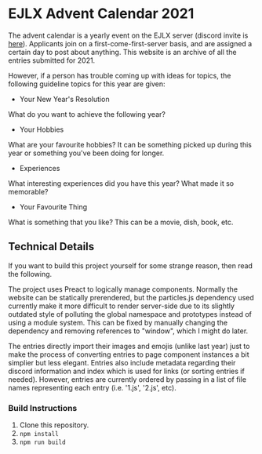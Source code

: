 # EJLX Advent Calendar 2021

The advent calendar is a yearly event on the EJLX server (discord invite is [here](https://discord.gg/japanese)). Applicants join on a first-come-first-server basis, and are assigned a certain day to post about anything. This website is an archive of all the entries submitted for 2021.

However, if a person has trouble coming up with ideas for topics, the following guideline topics for this year are given:

- Your New Year's Resolution

What do you want to achieve the following year?

- Your Hobbies

What are your favourite hobbies? It can be something
picked up during this year or something you've been doing for longer.

- Experiences

What interesting experiences did you have this year?
What made it so memorable?

-  Your Favourite Thing

What is something that you like?
This can be a movie, dish, book, etc.

## Technical Details

If you want to build this project yourself for some strange reason, then read the following.

The project uses Preact to logically manage components. Normally the website can be statically prerendered, but the particles.js dependency used currently make it more difficult to render server-side due to its slightly outdated style of polluting the global namespace and prototypes instead of using a module system. This can be fixed by manually changing the dependency and removing references to "window", which I might do later.

The entries directly import their images and emojis (unlike last year) just to make the process of converting entries to page component instances a bit simplier but less elegant. Entries also include metadata regarding their discord information and index which is used for links (or sorting entries if needed). However, entries are currently ordered by passing in a list of file names representing each entry (i.e. '1.js', '2.js', etc).

### Build Instructions

1. Clone this repository.
2. `npm install`
3. `npm run build`
